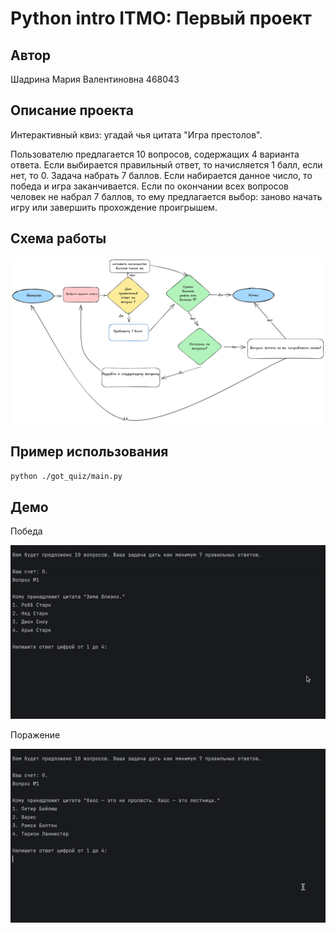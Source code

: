 # Python intro ITMO: Первый проект

## Автор
Шадрина Мария Валентиновна 468043

## Описание проекта
Интерактивный квиз: угадай чья цитата "Игра престолов".

Пользователю предлагается 10 вопросов, содержащих 4 варианта ответа.
Если выбирается правильный ответ, то начисляется 1 балл, если нет, то 0. 
Задача набрать 7 баллов. Если набирается данное число, то победа и игра заканчивается. 
Если по окончании всех вопросов человек не набрал 7 баллов, то ему предлагается выбор: заново начать игру или завершить прохождение проигрышем.

## Схема работы
![Схема работы](./images/img.png)

## Пример использования
`python ./got_quiz/main.py`

## Демо
Победа

![Победа](./images/demo_win.gif)

Поражение

![Поражение](./images/demo_loose.gif)